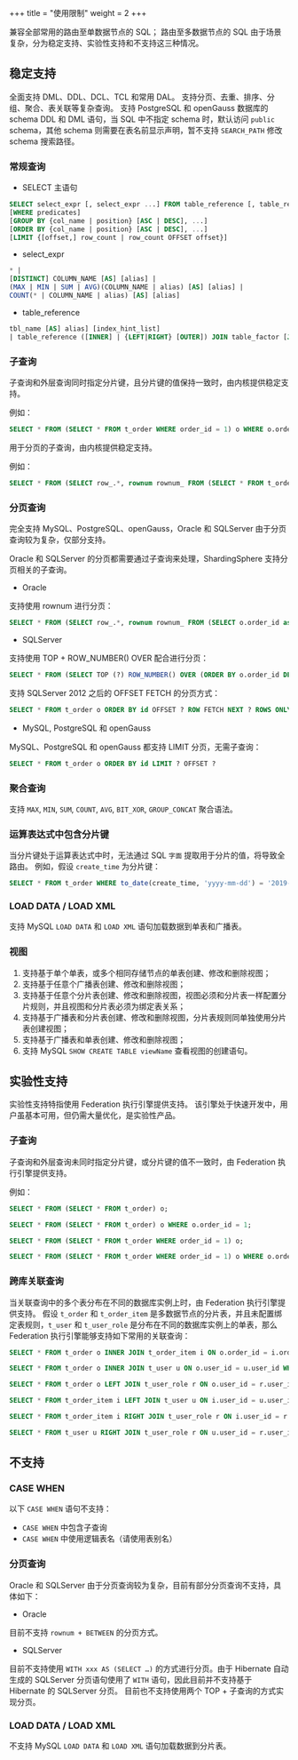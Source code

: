 +++
title = "使用限制"
weight = 2
+++

兼容全部常用的路由至单数据节点的 SQL； 路由至多数据节点的 SQL 由于场景复杂，分为稳定支持、实验性支持和不支持这三种情况。

## 稳定支持

全面支持 DML、DDL、DCL、TCL 和常用 DAL。 支持分页、去重、排序、分组、聚合、表关联等复杂查询。
支持 PostgreSQL 和 openGauss 数据库的 schema DDL 和 DML 语句，当 SQL 中不指定 schema 时，默认访问 `public` schema，其他 schema 则需要在表名前显示声明，暂不支持 `SEARCH_PATH` 修改 schema 搜索路径。

### 常规查询

- SELECT 主语句

```sql
SELECT select_expr [, select_expr ...] FROM table_reference [, table_reference ...]
[WHERE predicates]
[GROUP BY {col_name | position} [ASC | DESC], ...]
[ORDER BY {col_name | position} [ASC | DESC], ...]
[LIMIT {[offset,] row_count | row_count OFFSET offset}]
```

- select_expr

```sql
* | 
[DISTINCT] COLUMN_NAME [AS] [alias] | 
(MAX | MIN | SUM | AVG)(COLUMN_NAME | alias) [AS] [alias] | 
COUNT(* | COLUMN_NAME | alias) [AS] [alias]
```

- table_reference

```sql
tbl_name [AS] alias] [index_hint_list]
| table_reference ([INNER] | {LEFT|RIGHT} [OUTER]) JOIN table_factor [JOIN ON conditional_expr | USING (column_list)]
```

### 子查询

子查询和外层查询同时指定分片键，且分片键的值保持一致时，由内核提供稳定支持。

例如：

```sql
SELECT * FROM (SELECT * FROM t_order WHERE order_id = 1) o WHERE o.order_id = 1;
```

用于分页的子查询，由内核提供稳定支持。

例如：

```sql
SELECT * FROM (SELECT row_.*, rownum rownum_ FROM (SELECT * FROM t_order) row_ WHERE rownum <= ?) WHERE rownum > ?;
```

### 分页查询

完全支持 MySQL、PostgreSQL、openGauss，Oracle 和 SQLServer 由于分页查询较为复杂，仅部分支持。

Oracle 和 SQLServer 的分页都需要通过子查询来处理，ShardingSphere 支持分页相关的子查询。

- Oracle

支持使用 rownum 进行分页：

```sql
SELECT * FROM (SELECT row_.*, rownum rownum_ FROM (SELECT o.order_id as order_id FROM t_order o JOIN t_order_item i ON o.order_id = i.order_id) row_ WHERE rownum <= ?) WHERE rownum > ?
```

- SQLServer

支持使用 TOP + ROW_NUMBER() OVER 配合进行分页：

```sql
SELECT * FROM (SELECT TOP (?) ROW_NUMBER() OVER (ORDER BY o.order_id DESC) AS rownum, * FROM t_order o) AS temp WHERE temp.rownum > ? ORDER BY temp.order_id
```
支持 SQLServer 2012 之后的 OFFSET FETCH 的分页方式：

```sql
SELECT * FROM t_order o ORDER BY id OFFSET ? ROW FETCH NEXT ? ROWS ONLY
```

- MySQL, PostgreSQL 和 openGauss

MySQL、PostgreSQL 和 openGauss 都支持 LIMIT 分页，无需子查询：

```sql
SELECT * FROM t_order o ORDER BY id LIMIT ? OFFSET ?
```

### 聚合查询

支持 `MAX`, `MIN`, `SUM`, `COUNT`, `AVG`, `BIT_XOR`, `GROUP_CONCAT` 聚合语法。

### 运算表达式中包含分片键

当分片键处于运算表达式中时，无法通过 SQL `字面` 提取用于分片的值，将导致全路由。
例如，假设 `create_time` 为分片键：

```sql
SELECT * FROM t_order WHERE to_date(create_time, 'yyyy-mm-dd') = '2019-01-01';
```

### LOAD DATA / LOAD XML

支持 MySQL `LOAD DATA` 和 `LOAD XML` 语句加载数据到单表和广播表。

### 视图

1. 支持基于单个单表，或多个相同存储节点的单表创建、修改和删除视图；
2. 支持基于任意个广播表创建、修改和删除视图；
3. 支持基于任意个分片表创建、修改和删除视图，视图必须和分片表一样配置分片规则，并且视图和分片表必须为绑定表关系；
4. 支持基于广播表和分片表创建、修改和删除视图，分片表规则同单独使用分片表创建视图；
5. 支持基于广播表和单表创建、修改和删除视图；
6. 支持 MySQL `SHOW CREATE TABLE viewName` 查看视图的创建语句。

## 实验性支持

实验性支持特指使用 Federation 执行引擎提供支持。 该引擎处于快速开发中，用户虽基本可用，但仍需大量优化，是实验性产品。

### 子查询

子查询和外层查询未同时指定分片键，或分片键的值不一致时，由 Federation 执行引擎提供支持。

例如：

```sql
SELECT * FROM (SELECT * FROM t_order) o;

SELECT * FROM (SELECT * FROM t_order) o WHERE o.order_id = 1;

SELECT * FROM (SELECT * FROM t_order WHERE order_id = 1) o;

SELECT * FROM (SELECT * FROM t_order WHERE order_id = 1) o WHERE o.order_id = 2;
```

### 跨库关联查询

当关联查询中的多个表分布在不同的数据库实例上时，由 Federation 执行引擎提供支持。 假设 `t_order` 和 `t_order_item` 是多数据节点的分片表，并且未配置绑定表规则，`t_user` 和 `t_user_role` 是分布在不同的数据库实例上的单表，那么 Federation 执行引擎能够支持如下常用的关联查询：

```sql
SELECT * FROM t_order o INNER JOIN t_order_item i ON o.order_id = i.order_id WHERE o.order_id = 1;

SELECT * FROM t_order o INNER JOIN t_user u ON o.user_id = u.user_id WHERE o.user_id = 1;

SELECT * FROM t_order o LEFT JOIN t_user_role r ON o.user_id = r.user_id WHERE o.user_id = 1;

SELECT * FROM t_order_item i LEFT JOIN t_user u ON i.user_id = u.user_id WHERE i.user_id = 1;

SELECT * FROM t_order_item i RIGHT JOIN t_user_role r ON i.user_id = r.user_id WHERE i.user_id = 1;

SELECT * FROM t_user u RIGHT JOIN t_user_role r ON u.user_id = r.user_id WHERE u.user_id = 1;
```

## 不支持

### CASE WHEN

以下 `CASE WHEN` 语句不支持：

- `CASE WHEN` 中包含子查询
- `CASE WHEN` 中使用逻辑表名（请使用表别名）

### 分页查询

Oracle 和 SQLServer 由于分页查询较为复杂，目前有部分分页查询不支持，具体如下：

- Oracle

目前不支持 `rownum + BETWEEN` 的分页方式。

- SQLServer

目前不支持使用 `WITH xxx AS (SELECT …)` 的方式进行分页。由于 Hibernate 自动生成的 SQLServer 分页语句使用了 `WITH` 语句，因此目前并不支持基于 Hibernate 的 SQLServer 分页。 目前也不支持使用两个 TOP + 子查询的方式实现分页。

### LOAD DATA / LOAD XML

不支持 MySQL `LOAD DATA` 和 `LOAD XML` 语句加载数据到分片表。
